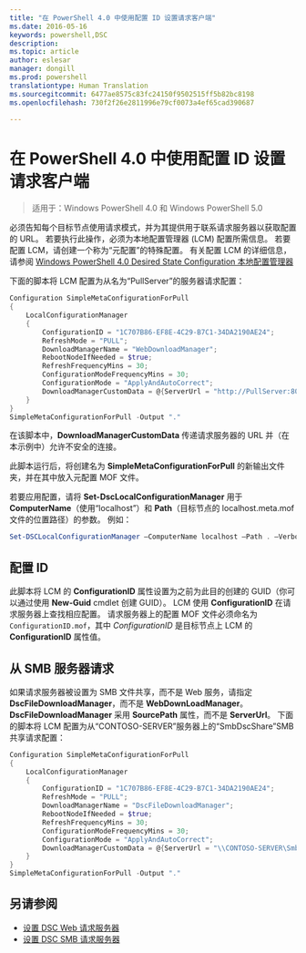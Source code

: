 ```yaml
---
title: "在 PowerShell 4.0 中使用配置 ID 设置请求客户端"
ms.date: 2016-05-16
keywords: powershell,DSC
description: 
ms.topic: article
author: eslesar
manager: dongill
ms.prod: powershell
translationtype: Human Translation
ms.sourcegitcommit: 6477ae8575c83fc24150f9502515ff5b82bc8198
ms.openlocfilehash: 730f2f26e2811996e79cf0073a4ef65cad390687

---
```


# 在 PowerShell 4.0 中使用配置 ID 设置请求客户端

>适用于：Windows PowerShell 4.0 和 Windows PowerShell 5.0

必须告知每个目标节点使用请求模式，并为其提供用于联系请求服务器以获取配置的 URL。 若要执行此操作，必须为本地配置管理器 (LCM) 配置所需信息。 若要配置 LCM，请创建一个称为“元配置”的特殊配置。 有关配置 LCM 的详细信息，请参阅 [Windows PowerShell 4.0 Desired State Configuration 本地配置管理器](metaConfig4.md)

下面的脚本将 LCM 配置为从名为“PullServer”的服务器请求配置：

```powershell
Configuration SimpleMetaConfigurationForPull 
{ 
    LocalConfigurationManager 
    { 
        ConfigurationID = "1C707B86-EF8E-4C29-B7C1-34DA2190AE24";
        RefreshMode = "PULL";
        DownloadManagerName = "WebDownloadManager";
        RebootNodeIfNeeded = $true;
        RefreshFrequencyMins = 30;
        ConfigurationModeFrequencyMins = 30; 
        ConfigurationMode = "ApplyAndAutoCorrect";
        DownloadManagerCustomData = @{ServerUrl = "http://PullServer:8080/PSDSCPullServer/PSDSCPullServer.svc"; AllowUnsecureConnection = “TRUE”}
    } 
} 
SimpleMetaConfigurationForPull -Output "."
```

在该脚本中，**DownloadManagerCustomData** 传递请求服务器的 URL 并（在本示例中）允许不安全的连接。 

此脚本运行后，将创建名为 **SimpleMetaConfigurationForPull** 的新输出文件夹，并在其中放入元配置 MOF 文件。

若要应用配置，请将 **Set-DscLocalConfigurationManager** 用于 **ComputerName**（使用“localhost”）和 **Path**（目标节点的 localhost.meta.mof 文件的位置路径）的参数。 例如： 
```powershell
Set-DSCLocalConfigurationManager –ComputerName localhost –Path . –Verbose.
```

## 配置 ID
此脚本将 LCM 的 **ConfigurationID** 属性设置为之前为此目的创建的 GUID（你可以通过使用 **New-Guid** cmdlet 创建 GUID）。 LCM 使用 **ConfigurationID** 在请求服务器上查找相应配置。 请求服务器上的配置 MOF 文件必须命名为 `ConfigurationID.mof`，其中 *ConfigurationID* 是目标节点上 LCM 的 **ConfigurationID** 属性值。

## 从 SMB 服务器请求

如果请求服务器被设置为 SMB 文件共享，而不是 Web 服务，请指定 **DscFileDownloadManager**，而不是 **WebDownLoadManager**。
**DscFileDownloadManager** 采用 **SourcePath** 属性，而不是 **ServerUrl**。 下面的脚本将 LCM 配置为从“CONTOSO-SERVER”服务器上的“SmbDscShare”SMB 共享请求配置：

```powershell
Configuration SimpleMetaConfigurationForPull 
{ 
    LocalConfigurationManager 
    { 
        ConfigurationID = "1C707B86-EF8E-4C29-B7C1-34DA2190AE24";
        RefreshMode = "PULL";
        DownloadManagerName = "DscFileDownloadManager";
        RebootNodeIfNeeded = $true;
        RefreshFrequencyMins = 30;
        ConfigurationModeFrequencyMins = 30; 
        ConfigurationMode = "ApplyAndAutoCorrect";
        DownloadManagerCustomData = @{ServerUrl = "\\CONTOSO-SERVER\SmbDscShare"}
    } 
} 
SimpleMetaConfigurationForPull -Output "."
```

## 另请参阅

- [设置 DSC Web 请求服务器](pullServer.md)
- [设置 DSC SMB 请求服务器](pullServerSMB.md)




<!--HONumber=Aug16_HO3-->


